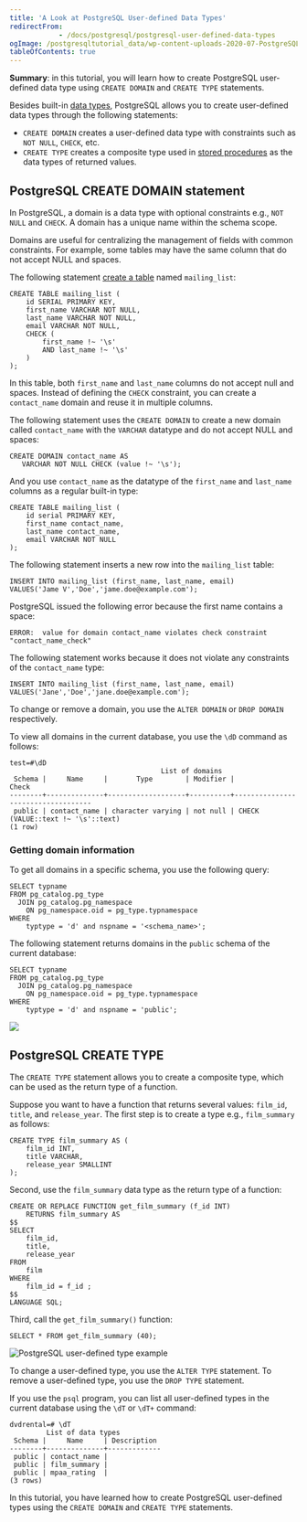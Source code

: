 ```yaml
---
title: 'A Look at PostgreSQL User-defined Data Types'
redirectFrom: 
            - /docs/postgresql/postgresql-user-defined-data-types
ogImage: /postgresqltutorial_data/wp-content-uploads-2020-07-PostgreSQL-User-defined-Type-Example.png
tableOfContents: true
---
```


**Summary**: in this tutorial, you will learn how to create PostgreSQL user-defined data type using `CREATE DOMAIN` and `CREATE TYPE` statements.



Besides built-in [data types](/docs/postgresql/postgresql-data-types), PostgreSQL allows you to create user-defined data types through the following statements:



- `CREATE DOMAIN` creates a user-defined data type with constraints such as `NOT NULL`, `CHECK`, etc.
- `CREATE TYPE` creates a composite type used in [stored procedures](https://www.postgresqltutorial.com/postgresql-stored-procedures/) as the data types of returned values.



## PostgreSQL CREATE DOMAIN statement



In PostgreSQL, a domain is a data type with optional constraints e.g., `NOT NULL` and `CHECK`. A domain has a unique name within the schema scope.



Domains are useful for centralizing the management of fields with common constraints. For example, some tables may have the same column that do not accept NULL and spaces.



The following statement [create a table](/docs/postgresql/postgresql-create-table) named `mailing_list`:



```
CREATE TABLE mailing_list (
    id SERIAL PRIMARY KEY,
    first_name VARCHAR NOT NULL,
    last_name VARCHAR NOT NULL,
    email VARCHAR NOT NULL,
    CHECK (
        first_name !~ '\s'
        AND last_name !~ '\s'
    )
);
```



In this table, both `first_name` and `last_name` columns do not accept null and spaces. Instead of defining the `CHECK` constraint, you can create a `contact_name` domain and reuse it in multiple columns.



The following statement uses the `CREATE DOMAIN` to create a new domain called `contact_name` with the `VARCHAR` datatype and do not accept NULL and spaces:



```
CREATE DOMAIN contact_name AS
   VARCHAR NOT NULL CHECK (value !~ '\s');
```



And you use `contact_name` as the datatype of the `first_name` and `last_name` columns as a regular built-in type:



```
CREATE TABLE mailing_list (
    id serial PRIMARY KEY,
    first_name contact_name,
    last_name contact_name,
    email VARCHAR NOT NULL
);
```



The following statement inserts a new row into the `mailing_list` table:



```
INSERT INTO mailing_list (first_name, last_name, email)
VALUES('Jame V','Doe','jame.doe@example.com');
```



PostgreSQL issued the following error because the first name contains a space:



```
ERROR:  value for domain contact_name violates check constraint "contact_name_check"
```



The following statement works because it does not violate any constraints of the `contact_name` type:



```
INSERT INTO mailing_list (first_name, last_name, email)
VALUES('Jane','Doe','jane.doe@example.com');
```



To change or remove a domain, you use the `ALTER DOMAIN` or `DROP DOMAIN` respectively.



To view all domains in the current database, you use the `\dD` command as follows:



```
test=#\dD
                                     List of domains
 Schema |     Name     |       Type        | Modifier |               Check
--------+--------------+-------------------+----------+-----------------------------------
 public | contact_name | character varying | not null | CHECK (VALUE::text !~ '\s'::text)
(1 row)
```



### Getting domain information



To get all domains in a specific schema, you use the following query:



```
SELECT typname
FROM pg_catalog.pg_type
  JOIN pg_catalog.pg_namespace
  	ON pg_namespace.oid = pg_type.typnamespace
WHERE
	typtype = 'd' and nspname = '<schema_name>';
```



The following statement returns domains in the `public` schema of the current database:



```
SELECT typname
FROM pg_catalog.pg_type
  JOIN pg_catalog.pg_namespace
  	ON pg_namespace.oid = pg_type.typnamespace
WHERE
	typtype = 'd' and nspname = 'public';
```



![](/postgresqltutorial_data/wp-content-uploads-2020-07-PostgreSQL-User-defined-Type-Example.png)



## PostgreSQL CREATE TYPE



The `CREATE TYPE` statement allows you to create a composite type, which can be used as the return type of a function.



Suppose you want to have a function that returns several values: `film_id`, `title`, and `release_year`. The first step is to create a type e.g., `film_summary` as follows:



```
CREATE TYPE film_summary AS (
    film_id INT,
    title VARCHAR,
    release_year SMALLINT
);
```



Second, use the `film_summary` data type as the return type of a function:



```
CREATE OR REPLACE FUNCTION get_film_summary (f_id INT)
    RETURNS film_summary AS
$$
SELECT
    film_id,
    title,
    release_year
FROM
    film
WHERE
    film_id = f_id ;
$$
LANGUAGE SQL;
```



Third, call the `get_film_summary()` function:



```
SELECT * FROM get_film_summary (40);
```



![PostgreSQL user-defined type example](/postgresqltutorial_data/wp-content-uploads-2017-03-postgresql-user-defined-type.png)



To change a user-defined type, you use the `ALTER TYPE` statement. To remove a user-defined type, you use the `DROP TYPE` statement.



If you use the `psql` program, you can list all user-defined types in the current database using the `\dT` or `\dT+` command:



```
dvdrental=# \dT
         List of data types
 Schema |     Name     | Description
--------+--------------+-------------
 public | contact_name |
 public | film_summary |
 public | mpaa_rating  |
(3 rows)
```



In this tutorial, you have learned how to create PostgreSQL user-defined types using the `CREATE DOMAIN` and `CREATE TYPE` statements.

